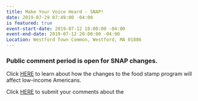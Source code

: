 ```yaml
---
title: Make Your Voice Heard - SNAP!
date: 2019-07-29 07:49:00 -04:00
is featured: true
event-start-date: 2019-07-12 18:00:00 -04:00
event-end-date: 2019-07-12 20:00:00 -04:00
Location: Westford Town Common, Westford, MA 01886
---
```


### Public comment period is open for SNAP changes. 

Click [HERE](https://www.pbs.org/newshour/health/how-would-trumps-food-stamp-plan-affect-low-income-americans) to learn about how the changes to the food stamp program will affect low-income Americans.

Click [HERE](https://www.tbs.com/shows/full-frontal-with-samantha-bee/july-2019-snap) to submit your comments about the

